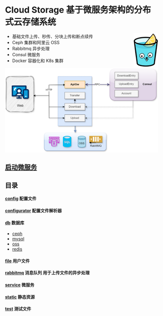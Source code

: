# Cloud Storage 基于微服务架构的分布式云存储系统

<img align="right" width="80px" src="https://raw.githubusercontent.com/gin-gonic/logo/master/color.png">

- 基础文件上传、秒传、分块上传和断点续传
- Ceph 集群和阿里云 OSS
- Rabbitmq 异步处理
- Consul 微服务
- Docker 容器化和 K8s 集群

<img width="1200px" src=service/基于微服务的分布式云存储系统.png>

## [启动微服务](service/README.md)

## 目录
#### [config](../config)    配置文件
#### [configurator](../configurator)    配置文件解析器
#### [db](../db)    数据库
- [ceph](../db/ceph)
- [mysql](../db/mysql)
- [oss](../db/oss)
- [redis](../db/redis)
#### [file](../file)    用户文件
#### [rabbitmq](../rabbitmq)    消息队列 用于上传文件的异步处理
#### [service](service)    微服务
#### [static](../static)    静态资源
#### [test](../test)    测试文件


